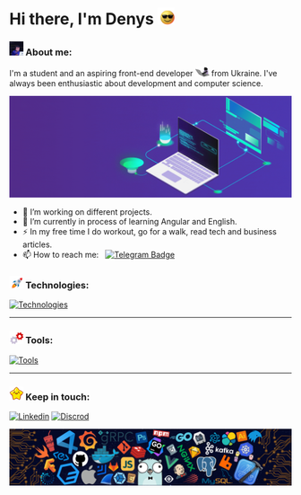 # Hi there, I'm Denys <img src="gif/sunglasses.gif" width="30px">

### <img src="gif/pro-level-debugging.gif" width="25"> About me:

I'm a student and an aspiring front-end developer <img src="gif/cat.gif" width="25"> from Ukraine. I've always been enthusiastic about development and computer science.

<p align="center">
	<img src="gif/development.gif" width="600">
</p>

- 🔭 I’m working on different projects.
- 🌱 I’m currently in process of learning Angular and English.
- ⚡ In my free time I do workout, go for a walk, read tech and business articles.
- 📫 How to reach me: &nbsp; [![Telegram Badge](https://img.shields.io/badge/-den_progman-blue?style=flat&logo=Telegram&logoColor=white)](https://t.me/den_progman)

### <img src="gif/rocket.gif" width="25"> Technologies:

[![Technologies](https://skillicons.dev/icons?i=angular,js,ts,html,css,sass,gulp,webpack,vite)](https://skillicons.dev)

---

### <img src="gif/gears.gif" width="25"> Tools:

[![Tools](https://skillicons.dev/icons?i=git,vscode,linux,figma,codepen)](https://skillicons.dev)

---

### <img src="gif/star.gif" width="25"> Keep in touch:

[![Linkedin](https://skillicons.dev/icons?i=linkedin)](https://www.linkedin.com/in/denys-chornoivanenko-b41339290/)
[![Discrod](https://skillicons.dev/icons?i=discord)](https://discordapp.com/users/929354461783138304)

<img src="img/technologies.png">
